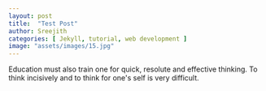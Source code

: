 ```yaml
---
layout: post
title:  "Test Post"
author: Sreejith
categories: [ Jekyll, tutorial, web development ]
image: "assets/images/15.jpg"
---
```

Education must also train one for quick, resolute and effective thinking. To think incisively and to think for one's self is very difficult. 

